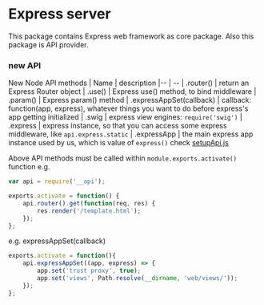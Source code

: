 Express server
==========

This package contains Express web framework as core package.
Also this package is API provider.

### new API

New Node API methods
| Name | description
|-- | --
| .router() | return an Express Router object
| .use() | Express use() method, to bind middleware
| .param() | Express param() method
| .expressAppSet(callback) | callback: function(app, express), whatever things you want to do before express's app getting initialized
| .swig | express view engines: `require('swig')`
| .express | express instance, so that you can access some express middleware, like `api.express.static`
| .expressApp | the main express app instance used by us, which is value of `express()`
check [setupApi.js](setupApi.js)

Above API methods must be called within `module.exports.activate()` function
e.g.
```javascript
var api = require('__api');

exports.activate = function() {
	api.router().get(function(req, res) {
		res.render('/template.html');
	});
};

```

e.g. expressAppSet(callback)
```js
exports.activate = function(){
 	api.expressAppSet((app, express) => {
 		app.set('trust proxy', true);
		app.set('views', Path.resolve(__dirname, 'web/views/'));
	});
};
```
